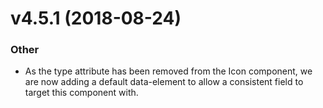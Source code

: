 # v4.5.1 (2018-08-24)
### Other
* As the type attribute has been removed from the Icon component, we are now adding a default data-element to allow a consistent field to target this component with.


